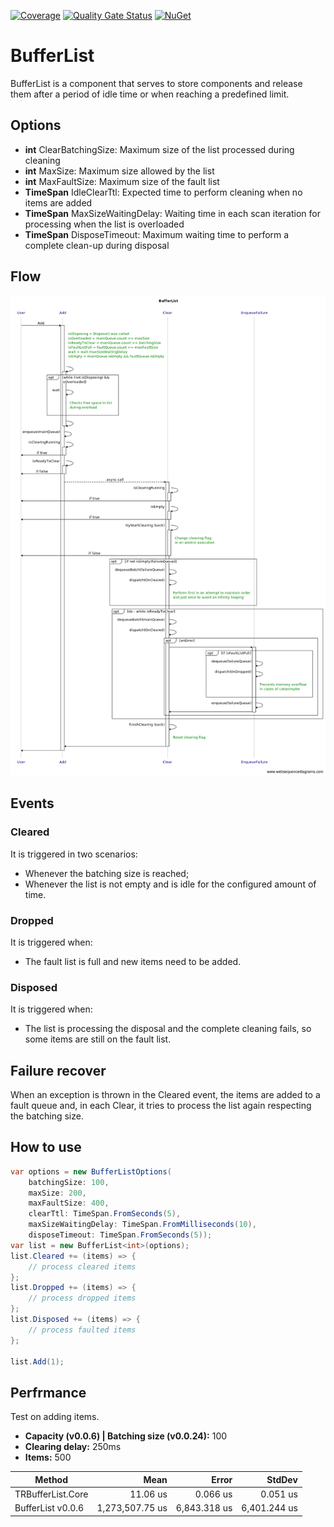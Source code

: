 [![Coverage](https://sonarcloud.io/api/project_badges/measure?project=tiagor87_tr-bufferlist&metric=coverage)](https://sonarcloud.io/dashboard?id=tiagor87_tr-bufferlist)
[![Quality Gate Status](https://sonarcloud.io/api/project_badges/measure?project=tiagor87_tr-bufferlist&metric=alert_status)](https://sonarcloud.io/dashboard?id=tiagor87_tr-bufferlist)
[![NuGet](https://buildstats.info/nuget/TRBufferList.Core)](http://www.nuget.org/packages/TRBufferList.Core)

# BufferList

BufferList is a component that serves to store components and release them after a period of idle time or when reaching a predefined limit.

## Options

* **int** ClearBatchingSize: Maximum size of the list processed during cleaning
* **int** MaxSize: Maximum size allowed by the list
* **int** MaxFaultSize: Maximum size of the fault list
* **TimeSpan** IdleClearTtl: Expected time to perform cleaning when no items are added
* **TimeSpan** MaxSizeWaitingDelay: Waiting time in each scan iteration for processing when the list is overloaded
* **TimeSpan** DisposeTimeout: Maximum waiting time to perform a complete clean-up during disposal

## Flow

![image](./docs/add-flow-diagram.png)

## Events

### Cleared

It is triggered in two scenarios:
* Whenever the batching size is reached;
* Whenever the list is not empty and is idle for the configured amount of time.

### Dropped

It is triggered when:
* The fault list is full and new items need to be added.

### Disposed

It is triggered when:
* The list is processing the disposal and the complete cleaning fails, so some items are still on the fault list.

## Failure recover

When an exception is thrown in the Cleared event, the items are added to a fault queue and, in each Clear, it tries to process the list again respecting the batching size.

## How to use

```c#
var options = new BufferListOptions(
    batchingSize: 100,
    maxSize: 200,
    maxFaultSize: 400,
    clearTtl: TimeSpan.FromSeconds(5),
    maxSizeWaitingDelay: TimeSpan.FromMilliseconds(10),
    disposeTimeout: TimeSpan.FromSeconds(5));
var list = new BufferList<int>(options);
list.Cleared += (items) => {
    // process cleared items
};
list.Dropped += (items) => {
    // process dropped items
};
list.Disposed += (items) => {
    // process faulted items
};

list.Add(1);
```

## Perfrmance

Test on adding items.

* **Capacity (v0.0.6) | Batching size (v0.0.24):** 100
* **Clearing delay:** 250ms
* **Items:** 500

|        Method |            Mean |        Error |       StdDev |
|-------------- |----------------:|-------------:|-------------:|
| TRBufferList.Core |        11.06 us |     0.066 us |     0.051 us |
| BufferList v0.0.6 | 1,273,507.75 us | 6,843.318 us | 6,401.244 us |
